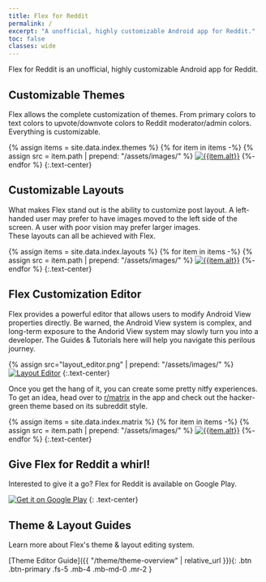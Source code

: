 ```yaml
---
title: Flex for Reddit
permalink: /
excerpt: "A unofficial, highly customizable Android app for Reddit."
toc: false
classes: wide
---
```

Flex for Reddit is an unofficial, highly customizable Android app for Reddit.

## Customizable Themes

Flex allows the complete customization of themes. From primary colors to text colors to upvote/downvote colors to Reddit moderator/admin colors. Everything is customizable.

{% assign items = site.data.index.themes %}
{% for item in items -%}
{% assign src = item.path | prepend: "/assets/images/" %}
[![{{item.alt}}]({{src}})]({{src}})
{%- endfor %}
{:.text-center}

## Customizable Layouts

What makes Flex stand out is the ability to customize post layout. A left-handed user may prefer to have images moved to the left side of the screen. A user with poor vision may prefer larger images.  
These layouts can all be achieved with Flex.

{% assign items = site.data.index.layouts %}
{% for item in items -%}
{% assign src = item.path | prepend: "/assets/images/" %}
[![{{item.alt}}]({{src}})]({{src}})
{%- endfor %}
{:.text-center}

## Flex Customization Editor

Flex provides a powerful editor that allows users to modify Android View properties directly. Be warned, the Android View system is complex, and long-term exposure to the Andorid View system may slowly turn you into a developer. The Guides & Tutorials here will help you navigate this perilous journey.

{% assign src="layout_editor.png" | prepend: "/assets/images/" %}
[![Layout Editor]({{src}})]({{src}})
{:.text-center}

Once you get the hang of it, you can create some pretty nitfy experiences. To get an idea, head over to [r/matrix](https://old.reddit.com/r/matrix) in the app and check out the hacker-green theme based on its subreddit style.

{% assign items = site.data.index.matrix %}
{% for item in items -%}
{% assign src = item.path | prepend: "/assets/images/" %}
[![{{item.alt}}]({{src}})]({{src}})
{%- endfor %}
{:.text-center}

## Give Flex for Reddit a whirl!

Interested to give it a go? Flex for Reddit is available on Google Play.

<a href='https://play.google.com/store/apps/details?id=ai.brownian.flex4reddit'><img alt='Get it on Google Play' src='https://play.google.com/intl/en_us/badges/static/images/badges/en_badge_web_generic.png'/></a>
{: .text-center}

## Theme & Layout Guides

Learn more about Flex's theme & layout editing system.

[Theme Editor Guide]({{ "/theme/theme-overview" | relative_url }}){: .btn .btn-primary .fs-5 .mb-4 .mb-md-0 .mr-2 }
